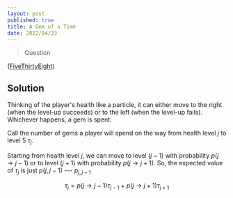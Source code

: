 ```yaml
---
layout: post
published: true
title: A Gem of a Time
date: 2022/04/23
---
```


>Question

<!--more-->

([FiveThirtyEight](URL))

## Solution

Thinking of the player's health like a particle, it can either move to the right (when the level-up succeeds) or to the left (when the level-up fails). Whichever happens, a gem is spent.

Call the number of gems a player will spend on the way from health level $j$ to level $5$ $\tau_j.$ 

Starting from health level $j,$ we can move to level $(j-1)$ with probability $p(j\rightarrow j-1)$ or to level $(j+1)$ with probability $p(j\rightarrow j+1).$ So, the expected value of $\tau_j$ is just $p(j,j-1)$ --- $p_{j,j-1}$

$$
  \tau_j = p(j\rightarrow j-1)\tau_{j-1} + p(j\rightarrow j+1)\tau_{j+1}
$$

<br>
